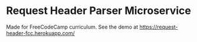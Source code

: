 # Request Header Parser Microservice
Made for FreeCodeCamp curriculum.
See the demo at https://request-header-fcc.herokuapp.com/
